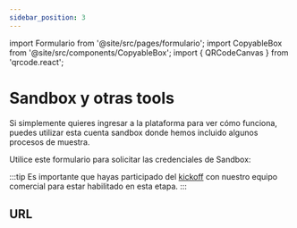 ```yaml
---
sidebar_position: 3
---
```

import Formulario from '@site/src/pages/formulario';
import CopyableBox from '@site/src/components/CopyableBox';
import { QRCodeCanvas } from 'qrcode.react';


# Sandbox y otras tools

Si simplemente quieres ingresar a la plataforma para ver cómo funciona, puedes utilizar esta cuenta sandbox donde hemos incluido algunos procesos de muestra.

Utilice este formulario para solicitar las credenciales de Sandbox:

<Formulario />

:::tip
Es importante que hayas participado del [kickoff](/kickoff) con nuestro equipo comercial para estar habilitado en esta etapa.
:::

## URL

<CopyableBox
  label="Ambiente Sandbox"
  url="https://sandbox.release.newpay.com.ar"
/>

